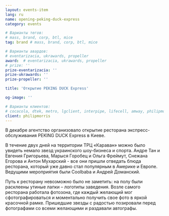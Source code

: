 ```yaml
---
layout: events-item
lang: ru
name: opening-peking-duck-express
category: events

# Варианты тегов:
# mass, brand, corp, btl, mice
tag: brand # mass, brand, corp, btl, mice

# Варианты авардов:
# eventarizacia, ukrawards, propeller
award:  # eventarizacia, ukrawards, propeller
# prize: ''
prize-eventarizacia: ''
prize-ukrawards: ''
prize-propeller: ''

title: 'Открытие PEKING DUCK Express'

og-image: ''

# Варианты клиентов:
# cocacola, dtek, metro, lgclient, interpipe, lifecell, amway, philipmorris, olymp, maristela, udp, top, zefir, unicef, wog, sebbank, niko, nemiroff, maxim, velykakyshenia, marieclaire, chervonenkoracing, burn, altis, mts, prime, seppala, lifeclient, pekingduck,
client: philipmorris
---
```


В декабре агентство организовало открытие ресторана экспресс-обслуживания PEKING DUCK Express в Киеве.

В течение двух дней на территории ТРЦ «Караван» можно было увидеть немало звезд украинского шоу-бизнеса и спорта. Андре Тан и Евгения Григорьева, Марыся Горобец и Ольга Фреймут, Снежана Егорова и Антон Мухарский - все они пришли отведать блюда ресторана, который уже давно стал популярным в Америке и Европе. Ведущими мероприятия были Coolbaba и Андрей Доманский.

Путь к ресторану невозможно было не заметить: на полу были расклеены утиные лапки – логотипы заведения. Возле самого ресторана работала фотозона, где каждый желающий мог сфотографироваться  и моментально получить свое фото в яркой красочной рамке. Пришедшие звезды с радостью позировали перед фотографами со всеми желающими и раздавали автографы.
